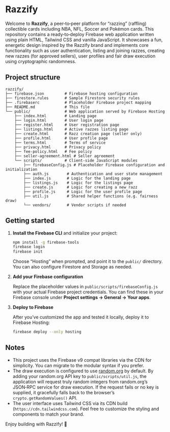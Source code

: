 # Razzify

Welcome to **Razzify**, a peer‑to‑peer platform for “razzing” (raffling) collectible cards including NBA, NFL, Soccer and Pokémon cards.  This repository contains a ready‑to‑deploy Firebase web application written using plain HTML, Tailwind CSS and vanilla JavaScript.  It showcases a fun, energetic design inspired by the Razzify brand and implements core functionality such as user authentication, listing and joining razzes, creating new razzes (for approved sellers), user profiles and fair draw execution using cryptographic randomness.

## Project structure

```
razzify/
├── firebase.json         # Firebase hosting configuration
├── firestore.rules       # Sample Firestore security rules
├── .firebaserc           # Placeholder Firebase project mapping
├── README.md             # This file
└── public/               # Web application served by Firebase Hosting
    ├── index.html        # Landing page
    ├── login.html        # User login page
    ├── register.html     # User registration page
    ├── listings.html     # Active razzes listing page
    ├── create.html       # Razz creation page (seller only)
    ├── profile.html      # User profile page
    ├── terms.html        # Terms of service
    ├── privacy.html      # Privacy policy
    ├── fee-policy.html   # Fee policy
    ├── seller-agreement.html # Seller agreement
    └── scripts/          # Client‑side JavaScript modules
        ├── firebaseConfig.js # Placeholder Firebase configuration and initialization
        ├── auth.js        # Authentication and user state management
        ├── index.js       # Logic for the landing page
        ├── listings.js    # Logic for the listings page
        ├── create.js      # Logic for creating a new razz
        ├── profile.js     # Logic for the user profile page
        ├── util.js        # Shared helper functions (e.g. fairness draw)
        └── vendors/       # Vendor scripts if needed
```

## Getting started

1. **Install the Firebase CLI** and initialize your project:

   ```sh
   npm install -g firebase-tools
   firebase login
   firebase init
   ```

   Choose “Hosting” when prompted, and point it to the `public/` directory.  You can also configure Firestore and Storage as needed.

2. **Add your Firebase configuration**

   Replace the placeholder values in `public/scripts/firebaseConfig.js` with your actual Firebase project credentials.  You can find these in your Firebase console under **Project settings → General → Your apps**.

3. **Deploy to Firebase**

   After you’ve customized the app and tested it locally, deploy it to Firebase Hosting:

   ```sh
   firebase deploy --only hosting
   ```

## Notes

* This project uses the Firebase v9 compat libraries via the CDN for simplicity.  You can migrate to the modular syntax if you prefer.
* The draw execution is configured to use [random.org](https://api.random.org) by default.  By adding your random.org API key to `public/scripts/util.js`, the application will request truly random integers from random.org’s JSON‑RPC service for draw execution.  If the request fails or no key is supplied, it gracefully falls back to the browser’s `crypto.getRandomValues()` API.
* The user interface uses Tailwind CSS via its CDN build (`https://cdn.tailwindcss.com`).  Feel free to customize the styling and components to match your brand.

Enjoy building with Razzify!  💜